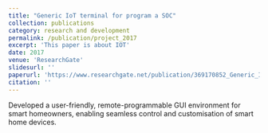```yaml
---
title: "Generic IoT terminal for program a SOC"
collection: publications
category: research and development
permalink: /publication/project_2017
excerpt: 'This paper is about IOT'
date: 2017
venue: 'ResearchGate'
slidesurl: ''
paperurl: 'https://www.researchgate.net/publication/369170852_Generic_IoT_Terminal_For_Program_A_SOC'
citation: ''
---
```


Developed a user-friendly, remote-programmable GUI environment for smart homeowners, enabling seamless control and customisation of smart home devices.